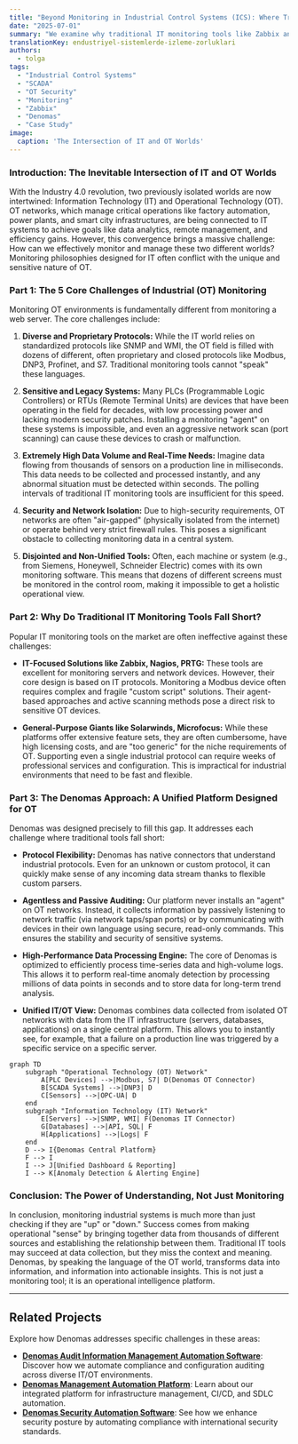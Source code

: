 ```yaml
---
title: "Beyond Monitoring in Industrial Control Systems (ICS): Where Traditional Tools Fall Short"
date: "2025-07-01"
summary: "We examine why traditional IT monitoring tools like Zabbix and PRTG fall short in addressing the unique protocol, security, and data volume challenges of industrial (OT) networks, and how an OT-focused automation platform like Denomas fills this gap."
translationKey: endustriyel-sistemlerde-izleme-zorluklari
authors:
  - tolga
tags:
  - "Industrial Control Systems"
  - "SCADA"
  - "OT Security"
  - "Monitoring"
  - "Zabbix"
  - "Denomas"
  - "Case Study"
image:
  caption: 'The Intersection of IT and OT Worlds'
---
```


### Introduction: The Inevitable Intersection of IT and OT Worlds

With the Industry 4.0 revolution, two previously isolated worlds are now intertwined: Information Technology (IT) and Operational Technology (OT). OT networks, which manage critical operations like factory automation, power plants, and smart city infrastructures, are being connected to IT systems to achieve goals like data analytics, remote management, and efficiency gains. However, this convergence brings a massive challenge: How can we effectively monitor and manage these two different worlds? Monitoring philosophies designed for IT often conflict with the unique and sensitive nature of OT.

### Part 1: The 5 Core Challenges of Industrial (OT) Monitoring

Monitoring OT environments is fundamentally different from monitoring a web server. The core challenges include:

1.  **Diverse and Proprietary Protocols:** While the IT world relies on standardized protocols like SNMP and WMI, the OT field is filled with dozens of different, often proprietary and closed protocols like Modbus, DNP3, Profinet, and S7. Traditional monitoring tools cannot "speak" these languages.

2.  **Sensitive and Legacy Systems:** Many PLCs (Programmable Logic Controllers) or RTUs (Remote Terminal Units) are devices that have been operating in the field for decades, with low processing power and lacking modern security patches. Installing a monitoring "agent" on these systems is impossible, and even an aggressive network scan (port scanning) can cause these devices to crash or malfunction.

3.  **Extremely High Data Volume and Real-Time Needs:** Imagine data flowing from thousands of sensors on a production line in milliseconds. This data needs to be collected and processed instantly, and any abnormal situation must be detected within seconds. The polling intervals of traditional IT monitoring tools are insufficient for this speed.

4.  **Security and Network Isolation:** Due to high-security requirements, OT networks are often "air-gapped" (physically isolated from the internet) or operate behind very strict firewall rules. This poses a significant obstacle to collecting monitoring data in a central system.

5.  **Disjointed and Non-Unified Tools:** Often, each machine or system (e.g., from Siemens, Honeywell, Schneider Electric) comes with its own monitoring software. This means that dozens of different screens must be monitored in the control room, making it impossible to get a holistic operational view.

### Part 2: Why Do Traditional IT Monitoring Tools Fall Short?

Popular IT monitoring tools on the market are often ineffective against these challenges:

*   **IT-Focused Solutions like Zabbix, Nagios, PRTG:** These tools are excellent for monitoring servers and network devices. However, their core design is based on IT protocols. Monitoring a Modbus device often requires complex and fragile "custom script" solutions. Their agent-based approaches and active scanning methods pose a direct risk to sensitive OT devices.

*   **General-Purpose Giants like Solarwinds, Microfocus:** While these platforms offer extensive feature sets, they are often cumbersome, have high licensing costs, and are "too generic" for the niche requirements of OT. Supporting even a single industrial protocol can require weeks of professional services and configuration. This is impractical for industrial environments that need to be fast and flexible.

### Part 3: The Denomas Approach: A Unified Platform Designed for OT

Denomas was designed precisely to fill this gap. It addresses each challenge where traditional tools fall short:

*   **Protocol Flexibility:** Denomas has native connectors that understand industrial protocols. Even for an unknown or custom protocol, it can quickly make sense of any incoming data stream thanks to flexible custom parsers.

*   **Agentless and Passive Auditing:** Our platform never installs an "agent" on OT networks. Instead, it collects information by passively listening to network traffic (via network taps/span ports) or by communicating with devices in their own language using secure, read-only commands. This ensures the stability and security of sensitive systems.

*   **High-Performance Data Processing Engine:** The core of Denomas is optimized to efficiently process time-series data and high-volume logs. This allows it to perform real-time anomaly detection by processing millions of data points in seconds and to store data for long-term trend analysis.

*   **Unified IT/OT View:** Denomas combines data collected from isolated OT networks with data from the IT infrastructure (servers, databases, applications) on a single central platform. This allows you to instantly see, for example, that a failure on a production line was triggered by a specific service on a specific server.

```mermaid
graph TD
    subgraph "Operational Technology (OT) Network"
        A[PLC Devices] -->|Modbus, S7| D(Denomas OT Connector)
        B[SCADA Systems] -->|DNP3| D
        C[Sensors] -->|OPC-UA| D
    end
    subgraph "Information Technology (IT) Network"
        E[Servers] -->|SNMP, WMI| F(Denomas IT Connector)
        G[Databases] -->|API, SQL| F
        H[Applications] -->|Logs| F
    end
    D --> I{Denomas Central Platform}
    F --> I
    I --> J[Unified Dashboard & Reporting]
    I --> K[Anomaly Detection & Alerting Engine]
```

### Conclusion: The Power of Understanding, Not Just Monitoring

In conclusion, monitoring industrial systems is much more than just checking if they are "up" or "down." Success comes from making operational "sense" by bringing together data from thousands of different sources and establishing the relationship between them. Traditional IT tools may succeed at data collection, but they miss the context and meaning. Denomas, by speaking the language of the OT world, transforms data into information, and information into actionable insights. This is not just a monitoring tool; it is an operational intelligence platform.

---

## Related Projects

Explore how Denomas addresses specific challenges in these areas:

*   **[Denomas Audit Information Management Automation Software](/project/denomas-audit-automation/)**: Discover how we automate compliance and configuration auditing across diverse IT/OT environments.
*   **[Denomas Management Automation Platform](/project/denomas-management-automation/)**: Learn about our integrated platform for infrastructure management, CI/CD, and SDLC automation.
*   **[Denomas Security Automation Software](/project/denomas-security-automation/)**: See how we enhance security posture by automating compliance with international security standards.